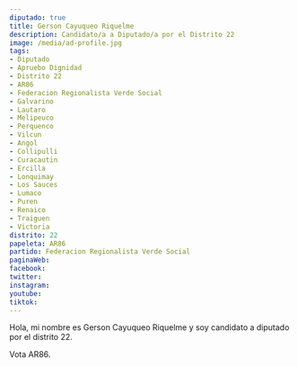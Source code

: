 ```yaml
---
diputado: true
title: Gerson Cayuqueo Riquelme
description: Candidato/a a Diputado/a por el Distrito 22
image: /media/ad-profile.jpg
tags:
- Diputado
- Apruebo Dignidad
- Distrito 22
- AR86
- Federacion Regionalista Verde Social
- Galvarino
- Lautaro
- Melipeuco
- Perquenco
- Vilcun
- Angol
- Collipulli
- Curacautin
- Ercilla
- Lonquimay
- Los Sauces
- Lumaco
- Puren
- Renaico
- Traiguen
- Victoria
distrito: 22
papeleta: AR86
partido: Federacion Regionalista Verde Social
paginaWeb:
facebook:
twitter:
instagram:
youtube:
tiktok:
---
```

Hola, mi nombre es Gerson Cayuqueo Riquelme y soy candidato a diputado por el distrito 22.

Vota AR86.
